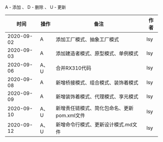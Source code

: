 A - 添加 、 D - 删除 、 U - 更新

|     时间    |   操作  |     备注    | 作者 |
|     ----   |   ---- |     -----    |---- |
| 2020-09-02 |    A   | 添加工厂模式、抽象工厂模式 | lsy |
| 2020-09-03 |    A   | 添加建造者模式、原型模式、单例模式 | lsy |
| 2020-09-06 |  A、U  | 合并RX310代码 | lsy |
| 2020-09-08 |    A   | 新增桥接模式、组合模式、装饰着模式 | lsy |
| 2020-09-09 |    A   | 新增装饰着模式、代理模式、享元模式 | lsy |
| 2020-09-10 |   A、U | 新增责任链模式、简化包命名、更新pom.xml文件 | lsy |
| 2020-09-12 |   A、U | 新增命令行模式、更新设计模式.md文件 | lsy |
